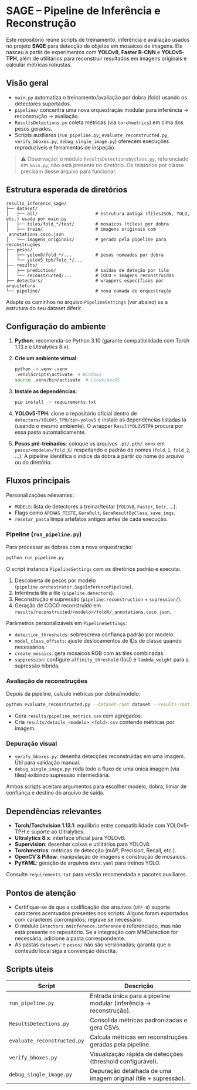 # SAGE – Pipeline de Inferência e Reconstrução

Este repositório reúne scripts de treinamento, inferência e avaliação usados no projeto **SAGE** para detecção de objetos em mosaicos de imagens. Ele nasceu a partir de experimentos com **YOLOv8**, **Faster R-CNN** e **YOLOv5-TPH**, além de utilitários para reconstruir resultados em imagens originais e calcular métricas robustas.

## Visão geral

- `main.py` automatiza o treinamento/avaliação por dobra (fold) usando os detectores suportados.
- `pipeline/` concentra uma nova orquestração modular para inferência → reconstrução → avaliação.
- `ResultsDetections.py` coleta métricas (via `torchmetrics`) em cima dos pesos gerados.
- Scripts auxiliares (`run_pipeline.py`, `evaluate_reconstructed.py`, `verify_bboxes.py`, `debug_single_image.py`) oferecem execuções reproduzíveis e ferramentas de inspeção.

> ⚠️ Observação: o módulo `ResultsDetectionsbyclass.py`, referenciado em `main.py`, não está presente no diretório. Os relatórios por classe precisam desse arquivo para funcionar.

## Estrutura esperada de diretórios

```
results_inference_sage/
├── dataset/
│   ├── all/                      # estrutura antiga (filesJSON, YOLO, etc.) usada por main.py
│   ├── tiles/fold_*/test/        # mosaicos (tiles) por dobra
│   ├── train/                    # imagens originais com _annotations.coco.json
│   └── imagens_originais/        # gerado pela pipeline para reconstruções
├── pesos/
│   ├── yolov8/fold_*/...         # pesos nomeados por dobra
│   └── yolov5_tph/fold_*/...
├── results/
│   ├── prediction/               # saídas de deteção por tile
│   └── reconstructed/...         # COCO + imagens reconstruídas
├── detectors/                    # wrappers específicos por arquitetura
└── pipeline/                     # nova camada de orquestração
```

Adapte os caminhos no arquivo `PipelineSettings` (ver abaixo) se a estrutura do seu dataset diferir.

## Configuração do ambiente

1. **Python**: recomenda-se Python 3.10 (garante compatibilidade com Torch 1.13.x e Ultralytics 8.x).
2. **Crie um ambiente virtual**:

   ```bash
   python -m venv .venv
   .venv\Scripts\activate  # Windows
   source .venv/bin/activate  # Linux/macOS
   ```

3. **Instale as dependências**:

   ```bash
   pip install -r requirements.txt
   ```

4. **YOLOv5-TPH**: clone o repositório oficial dentro de `detectors/YOLOV5_TPH/tph-yolov5` e instale as dependências listadas lá (usando o mesmo ambiente). O wrapper `ResultYOLOV5TPH` procura por essa pasta automaticamente.

5. **Pesos pré-treinados**: coloque os arquivos `.pt/.pth/.onnx` em `pesos/<modelo>/fold_X/` respeitando o padrão de nomes (`fold_1`, `fold_2`, ...). A pipeline identifica o índice da dobra a partir do nome do arquivo ou do diretório.

## Fluxos principais

Personalizações relevantes:

- `MODELS`: lista de detectores a treinar/testar (`YOLOV8`, `Faster`, `Detr`, ...).
- Flags como `APENAS_TESTE`, `GeraRult`, `GeraResultByClass`, `save_imgs`.
- `resetar_pasta` limpa artefatos antigos antes de cada execução.

### Pipeline (`run_pipeline.py`)

Para processar as dobras com a nova orquestração:

```bash
python run_pipeline.py
```

O script instancia `PipelineSettings` com os diretórios padrão e executa:

1. Descoberta de pesos por modelo (`pipeline.orchestrator.SageInferencePipeline`).
2. Inferência tile a tile (`pipeline.detectors`).
3. Reconstrução e supressão (`pipeline.reconstruction` + `supression/`).
4. Geração de COCO reconstruído em `results/reconstructed/<modelo>/foldX/_annotations.coco.json`.

Parâmetros personalizáveis em `PipelineSettings`:

- `detection_thresholds`: sobrescreva confiança padrão por modelo.
- `model_class_offsets`: ajuste deslocamentos de IDs de classe quando necessários.
- `create_mosaics`: gera mosaicos RGB com as tiles combinadas.
- `suppression`: configure `affinity_threshold` (IoU) e `lambda_weight` para a supressão híbrida.

### Avaliação de reconstruções

Depois da pipeline, calcule métricas por dobra/modelo:

```bash
python evaluate_reconstructed.py --dataset-root dataset --results-root results
```

- Gera `results/pipeline_metrics.csv` com agregados.
- Cria `results/details_<modelo>_<fold>.csv` contendo métricas por imagem.

### Depuração visual

- `verify_bboxes.py`: desenha detecções reconstruídas em uma imagem. Útil para validação manual.
- `debug_single_image.py`: roda todo o fluxo de uma única imagem (via tiles) exibindo supressão intermediária.

Ambos scripts aceitam argumentos para escolher modelo, dobra, limiar de confiança e destino do arquivo de saída.

## Dependências relevantes

- **Torch/Torchvision 1.13.1**: equilíbrio entre compatibilidade com YOLOv5-TPH e suporte ao Ultralytics.
- **Ultralytics 8.x**: interface oficial para YOLOv8.
- **Supervision**: desenhar caixas e utilitários para YOLOv8.
- **Torchmetrics**: métricas de detecção (mAP, Precision, Recall, etc.).
- **OpenCV & Pillow**: manipulação de imagens e construção de mosaicos.
- **PyYAML**: geração de arquivos `data.yaml` para treinos YOLO.

Consulte `requirements.txt` para versão recomendada e pacotes auxiliares.

## Pontos de atenção

- Certifique-se de que a codificação dos arquivos (`UTF-8`) suporte caracteres acentuados presentes nos scripts. Alguns foram exportados com caracteres corrompidos; regrave se necessário.
- O módulo `Detectors.mminference.inference` é referenciado, mas não está presente no repositório. Se a integração com MMDetection for necessária, adicione a pasta correspondente.
- As pastas `dataset/` e `pesos/` não são versionadas; garanta que o conteúdo local siga a convenção descrita.

## Scripts úteis

| Script | Descrição |
|--------|-----------|
| `run_pipeline.py` | Entrada única para a pipeline modular (inferência → reconstrução). |
| `ResultsDetections.py` | Consolida métricas padronizadas e gera CSVs. |
| `evaluate_reconstructed.py` | Calcula métricas em reconstruções geradas pela pipeline. |
| `verify_bboxes.py` | Visualização rápida de detecções (threshold configurável). |
| `debug_single_image.py` | Depuração detalhada de uma imagem original (tile + supressão). |


